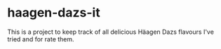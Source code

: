 # haagen-dazs-it
This is a project to keep track of all delicious Häagen Dazs flavours I've tried and for rate them. 
